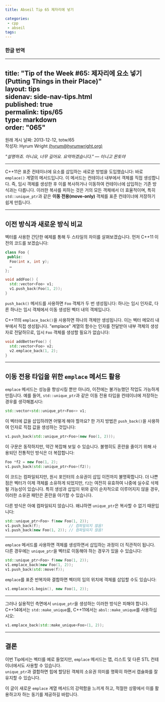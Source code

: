 ```yaml
---
title: Abseil Tip 65 제자리에 넣기

categories:
 - cpp
 - abseil
tags:
---
```

### 한글 번역

---  
title: "Tip of the Week #65: 제자리에 요소 넣기(Putting Things in their Place)"  
layout: tips  
sidenav: side-nav-tips.html  
published: true  
permalink: tips/65  
type: markdown  
order: "065"  
---

원래 게시 날짜: 2013-12-12, totw/65  
작성자: Hyrum Wright [(hyrum@hyrumwright.org)](mailto:hyrum@hyrumwright.org)  

*"설명하죠. 아니요, 너무 길어요. 요약하겠습니다." — 이니고 몬토야*  

---

C++11은 표준 컨테이너에 요소를 삽입하는 새로운 방법을 도입했습니다: 바로 `emplace()` 계열의 메서드입니다. 이 메서드는 컨테이너 내부에서 객체를 직접 생성합니다. 즉, 임시 객체를 생성한 후 이를 복사하거나 이동하여 컨테이너에 삽입하는 기존 방식과는 다릅니다. 이러한 복사를 피하는 것은 거의 모든 객체에서 더 효율적이며, 특히 `std::unique_ptr`과 같은 **이동 전용(move-only)** 객체를 표준 컨테이너에 저장하기 쉽게 만듭니다.

---

## 이전 방식과 새로운 방식 비교

벡터를 사용한 간단한 예제를 통해 두 스타일의 차이를 살펴보겠습니다. 먼저 C++11 이전의 코드를 보겠습니다:

```cpp
class Foo {
 public:
  Foo(int x, int y);
  …
};

void addFoo() {
  std::vector<Foo> v1;
  v1.push_back(Foo(1, 2));
}
```

`push_back()` 메서드를 사용하면 `Foo` 객체가 두 번 생성됩니다: 하나는 임시 인자로, 다른 하나는 임시 객체에서 이동 생성된 벡터 내의 객체입니다.

C++11의 `emplace_back()`을 사용하면 하나의 객체만 생성됩니다. 이는 벡터 메모리 내부에서 직접 생성됩니다. "emplace" 계열의 함수는 인자를 전달받아 내부 객체의 생성자로 전달하므로, 임시 `Foo` 객체를 생성할 필요가 없습니다:

```cpp
void addBetterFoo() {
  std::vector<Foo> v2;
  v2.emplace_back(1, 2);
}
```

---

## 이동 전용 타입을 위한 `emplace` 메서드 활용

`emplace` 메서드는 성능을 향상시킬 뿐만 아니라, 이전에는 불가능했던 작업도 가능하게 만듭니다. 예를 들어, `std::unique_ptr`과 같은 이동 전용 타입을 컨테이너에 저장하는 경우를 생각해봅시다:

```cpp
std::vector<std::unique_ptr<Foo>> v1;
```

이 벡터에 값을 삽입하려면 어떻게 해야 할까요? 한 가지 방법은 `push_back()`을 사용하여 인자로 직접 값을 생성하는 것입니다:

```cpp
v1.push_back(std::unique_ptr<Foo>(new Foo(1, 2)));
```

이 구문은 동작하지만, 약간 복잡해 보일 수 있습니다. 불행히도 혼란을 줄이기 위해 사용되던 전통적인 방식은 더 복잡합니다:

```cpp
Foo *f2 = new Foo(1, 2);
v1.push_back(std::unique_ptr<Foo>(f2));
```

이 코드는 컴파일되지만, 원시 포인터의 소유권이 삽입 이전까지 불명확합니다. 더 나쁜 점은 벡터가 이제 객체를 소유하게 되었지만, `f2`는 여전히 유효하여 나중에 실수로 삭제될 가능성이 있습니다. 특히 생성과 삽입이 위와 같이 순차적으로 이루어지지 않을 경우, 이러한 소유권 패턴은 혼란을 야기할 수 있습니다.

다른 방식은 아예 컴파일되지 않습니다. 왜냐하면 `unique_ptr`은 복사할 수 없기 때문입니다:

```cpp
std::unique_ptr<Foo> f(new Foo(1, 2));
v1.push_back(f);             // 컴파일되지 않음!
v1.push_back(new Foo(1, 2)); // 컴파일되지 않음!
```

---

`emplace` 메서드를 사용하면 객체를 생성하면서 삽입하는 과정이 더 직관적이 됩니다. 다른 경우에는 `unique_ptr`을 벡터로 이동해야 하는 경우가 있을 수 있습니다:

```cpp
std::unique_ptr<Foo> f(new Foo(1, 2));
v1.emplace_back(new Foo(1, 2));
v1.push_back(std::move(f));
```

`emplace`를 표준 반복자와 결합하면 벡터의 임의 위치에 객체를 삽입할 수도 있습니다:

```cpp
v1.emplace(v1.begin(), new Foo(1, 2));
```

---

그러나 실용적인 측면에서 `unique_ptr`을 생성하는 이러한 방식은 피해야 합니다. C++14에서는 `std::make_unique`를, C++11에서는 `absl::make_unique`를 사용하십시오:

```cpp
v1.emplace_back(std::make_unique<Foo>(1, 2));
```

---

## 결론

이번 Tip에서는 벡터를 예로 들었지만, `emplace` 메서드는 맵, 리스트 및 다른 STL 컨테이너에서도 사용할 수 있습니다.  
`unique_ptr`과 결합하면 힙에 할당된 객체의 소유권 의미를 명확히 하면서 캡슐화를 잘 유지할 수 있습니다.  

이 글이 새로운 `emplace` 계열 메서드의 강력함을 느끼게 하고, 적절한 상황에서 이를 활용하고자 하는 동기를 제공하길 바랍니다.